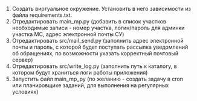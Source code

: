 1. Создать виртуальное окружение. Установить в него зависимости из файла requirements.txt.
2. Отредактировать main_mp.py (добавить в список участков необходимые записи - номер участка, логин/пароль для админки
   участка МС, адрес электронной почты СУ)
3. Отредактировать src/mail_send.py (заполнить адрес электронной почты и пароль, с которой будет поступать рассылка
   уведомлений об обращениях, по возможности указать корректный почтовый сервер)
4. Отредактировать src/write_log.py (заполнить путь к каталогу, в котором будут храниться логи работы приложения)
5. Запустить файл main_mp_py (по желанию - создать задачу в cron или планировщике заданий, для выполнения на регулярных
   условиях)